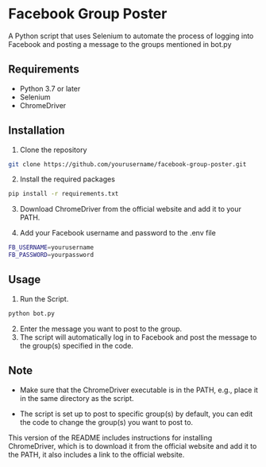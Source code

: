 # Facebook Group Poster

A Python script that uses Selenium to automate the process of logging into Facebook and posting a message to the groups mentioned in bot.py 

## Requirements

- Python 3.7 or later
- Selenium
- ChromeDriver

## Installation

1. Clone the repository
```bash
git clone https://github.com/yourusername/facebook-group-poster.git
```
2. Install the required packages
```bash
pip install -r requirements.txt
```

3. Download ChromeDriver from the official website and add it to your PATH.

4. Add your Facebook username and password to the .env file
```bash
FB_USERNAME=yourusername
FB_PASSWORD=yourpassword
```

## Usage
1. Run the Script.
```bash
python bot.py
```
2. Enter the message you want to post to the group. 
3. The script will automatically log in to Facebook and post the message to the group(s) specified in the code.

## Note
- Make sure that the ChromeDriver executable is in the PATH, e.g., place it in the same directory as the script.

- The script is set up to post to specific group(s) by default, you can edit the code to change the group(s) you want to post to.

This version of the README includes instructions for installing ChromeDriver, which is to download it from the official website and add it to the PATH, it also includes a link to the official website.
